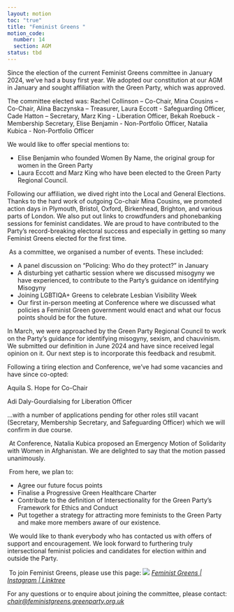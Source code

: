 ```yaml
---
layout: motion
toc: "true"
title: "Feminist Greens "
motion_code:
  number: 14
  section: AGM
status: tbd
---
```

Since the election of the current Feminist Greens committee in January 2024, we’ve had a busy first year. We adopted our constitution at our AGM in January and sought affiliation with the Green Party, which was approved.

The committee elected was: Rachel Collinson – Co-Chair, Mina Cousins – Co-Chair, Alina Baczynska – Treasurer, Laura Eccott - Safeguarding Officer, Cade Hatton – Secretary, Marz King - Liberation Officer, Bekah Roebuck - Membership Secretary, Elise Benjamin - Non-Portfolio Officer, Natalia Kubica - Non-Portfolio Officer

We would like to offer special mentions to:

* Elise Benjamin who founded Women By Name, the original group for women in the Green Party
* Laura Eccott and Marz King who have been elected to the Green Party Regional Council.

Following our affiliation, we dived right into the Local and General Elections. Thanks to the hard work of outgoing Co-chair Mina Cousins, we promoted action days in Plymouth, Bristol, Oxford, Birkenhead, Brighton, and various parts of London. We also put out links to crowdfunders and phonebanking sessions for feminist candidates. We are proud to have contributed to the Party’s record-breaking electoral success and especially in getting so many Feminist Greens elected for the first time.

 As a committee, we organised a number of events. These included:

* A panel discussion on “Policing: Who do they protect?” in January
* A disturbing yet cathartic session where we discussed misogyny we have experienced, to contribute to the Party’s guidance on identifying Misogyny
* Joining LGBTIQA+ Greens to celebrate Lesbian Visibility Week
* Our first in-person meeting at Conference where we discussed what policies a Feminist Green government would enact and what our focus points should be for the future.

In March, we were approached by the Green Party Regional Council to work on the Party’s guidance for identifying misogyny, sexism, and chauvinism. We submitted our definition in June 2024 and have since received legal opinion on it. Our next step is to incorporate this feedback and resubmit.

Following a tiring election and Conference, we’ve had some vacancies and have since co-opted:

Aquila S. Hope for Co-Chair

Adi Daly-Gourdialsing for Liberation Officer

…with a number of applications pending for other roles still vacant (Secretary, Membership Secretary, and Safeguarding Officer) which we will confirm in due course.

 At Conference, Natalia Kubica proposed an Emergency Motion of Solidarity with Women in Afghanistan. We are delighted to say that the motion passed unanimously.

 From here, we plan to:

* Agree our future focus points
* Finalise a Progressive Green Healthcare Charter
* Contribute to the definition of Intersectionality for the Green Party’s Framework for Ethics and Conduct
* Put together a strategy for attracting more feminists to the Green Party and make more members aware of our existence.

 We would like to thank everybody who has contacted us with offers of support and encouragement. We look forward to furthering truly intersectional feminist policies and candidates for election within and outside the Party.

 To join Feminist Greens, please use this page: [](https://linktr.ee/feministgreens)![](file:///C:/Users/routh/AppData/Local/Temp/lu37592dd9pz.tmp/lu37592dd9r4_tmp_90d853aa.png) *[Feminist Greens | Instagram | Linktree](https://linktr.ee/feministgreens)*

For any questions or to enquire about joining the committee, please contact: *[chair@feministgreens.greenparty.org.uk](mailto:chair@feministgreens.greenparty.org.uk)*
